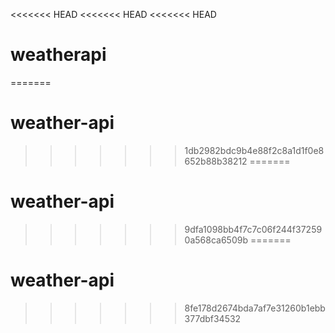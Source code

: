 <<<<<<< HEAD
<<<<<<< HEAD
<<<<<<< HEAD
# weatherapi
=======
# weather-api
>>>>>>> 1db2982bdc9b4e88f2c8a1d1f0e8652b88b38212
=======
# weather-api
>>>>>>> 9dfa1098bb4f7c7c06f244f372590a568ca6509b
=======
# weather-api
>>>>>>> 8fe178d2674bda7af7e31260b1ebb377dbf34532
